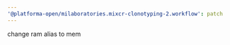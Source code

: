 ```yaml
---
'@platforma-open/milaboratories.mixcr-clonotyping-2.workflow': patch
---
```


change ram alias to mem
